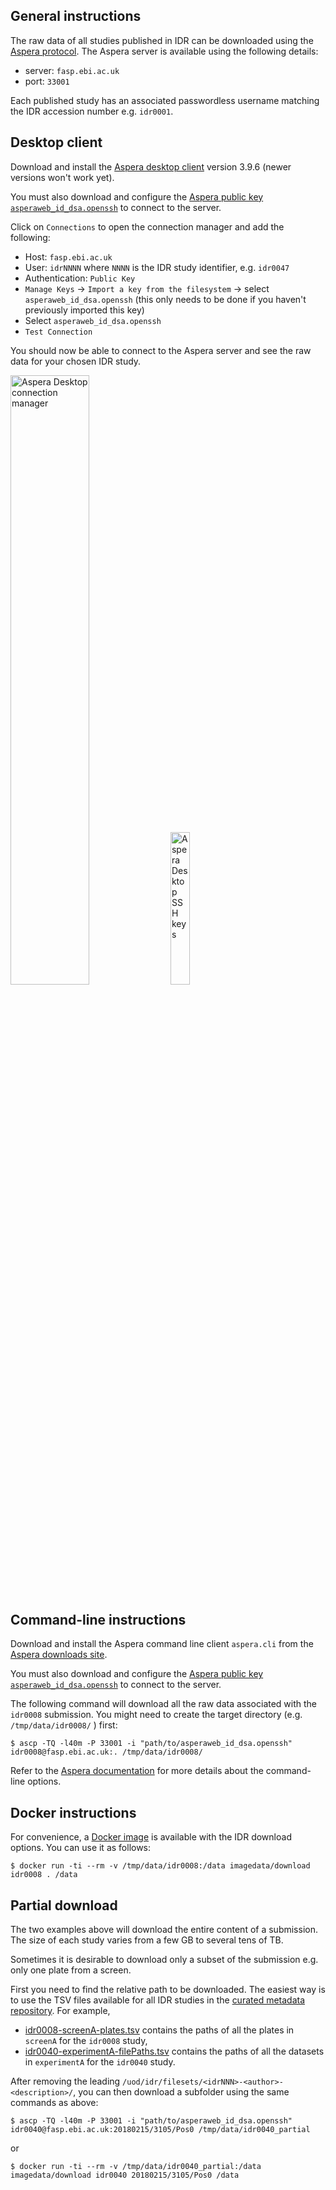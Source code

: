## General instructions

The raw data of all studies published in IDR can be downloaded using the
[Aspera protocol](https://asperasoft.com/technology/transport/fasp/). The
Aspera server is available using the following details:

- server: `fasp.ebi.ac.uk`
- port: `33001`

Each published study has an associated passwordless username matching the IDR
accession number e.g. `idr0001`.

## Desktop client

Download and install the [Aspera desktop client](https://downloads.asperasoft.com/en/downloads/2) version 3.9.6 (newer versions won't work yet).

You must also download and configure the [Aspera public key `asperaweb_id_dsa.openssh`](img/aspera/asperaweb_id_dsa.openssh) to connect to the server.

Click on `Connections` to open the connection manager and add the following:

- Host: `fasp.ebi.ac.uk`
- User: `idrNNNN` where `NNNN` is the IDR study identifier, e.g. `idr0047`
- Authentication: `Public Key`
- `Manage Keys` → `Import a key from the filesystem` → select `asperaweb_id_dsa.openssh` (this only needs to be done if you haven't previously imported this key)
- Select `asperaweb_id_dsa.openssh`
- `Test Connection`

You should now be able to connect to the Aspera server and see the raw data for your chosen IDR study.

<img src="img/aspera/aspera-desktop-connection-manager.png" alt="Aspera Desktop connection manager" width="50%" />
<img src="img/aspera/aspera-desktop-ssh-keys.png" alt="Aspera Desktop SSH keys" width="25%" />


## Command-line instructions

Download and install the Aspera command line client `aspera.cli` from the [Aspera downloads site](https://downloads.asperasoft.com/).

You must also download and configure the [Aspera public key `asperaweb_id_dsa.openssh`](img/aspera/asperaweb_id_dsa.openssh) to connect to the server.

The following command will download all the raw data associated with the `idr0008` submission. You might need to create the target directory (e.g. `/tmp/data/idr0008/` ) first:

    $ ascp -TQ -l40m -P 33001 -i "path/to/asperaweb_id_dsa.openssh" idr0008@fasp.ebi.ac.uk:. /tmp/data/idr0008/

Refer to the [Aspera documentation](https://downloads.asperasoft.com/documentation/)
for more details about the command-line options.

## Docker instructions

For convenience, a
[Docker image](https://hub.docker.com/r/imagedata/download)
is available with the IDR download options. You can use it as follows:

    $ docker run -ti --rm -v /tmp/data/idr0008:/data imagedata/download idr0008 . /data

## Partial download

The two examples above will download the entire content of a submission. The 
size of each study varies from a few GB to several tens of TB.

Sometimes it is desirable to download only a subset of the submission e.g. only one plate from a screen.

First you need to find the relative path to be downloaded. The easiest way is
to use the TSV files available for all IDR studies in the 
[curated metadata repository](https://github.com/IDR/idr-metadata). For example,

- [idr0008-screenA-plates.tsv](https://github.com/IDR/idr0008-rohn-actinome/blob/master/screenA/idr0008-screenA-plates.tsv)
    contains the paths of all the plates in `screenA` for the `idr0008` study,
- [idr0040-experimentA-filePaths.tsv](https://github.com/IDR/idr0040-aymoz-singlecell/blob/master/experimentA/idr0040-experimentA-filePaths.tsv)
    contains the paths of all the datasets in `experimentA` for the `idr0040`
    study.

After removing the leading
`/uod/idr/filesets/<idrNNN>-<author>-<description>/`, you can then download a 
subfolder using the same commands as above:

    $ ascp -TQ -l40m -P 33001 -i "path/to/asperaweb_id_dsa.openssh" idr0040@fasp.ebi.ac.uk:20180215/3105/Pos0 /tmp/data/idr0040_partial

or

    $ docker run -ti --rm -v /tmp/data/idr0040_partial:/data imagedata/download idr0040 20180215/3105/Pos0 /data
